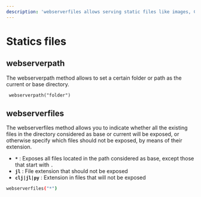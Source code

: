 ```yaml
---
description: 'webserverfiles allows serving static files like images, CSS, and JavaScript.'
---
```


# Statics files

## webserverpath

The webserverpath method allows to set a certain folder or path as the current or base directory.

```
 webserverpath("folder") 
```

## webserverfiles

The webserverfiles method allows you to indicate whether all the existing files in the directory considered as base or current will be exposed, or otherwise specify which files should not be exposed, by means of their extension.

* **`*`** : Exposes all files located in the path considered as base, except those that start with `.`
*  **`jl`**  : File extension that should not be exposed
*  **`clj|jl|py`** : Extension in files that will not be exposed

```bash
webserverfiles("*")
```



